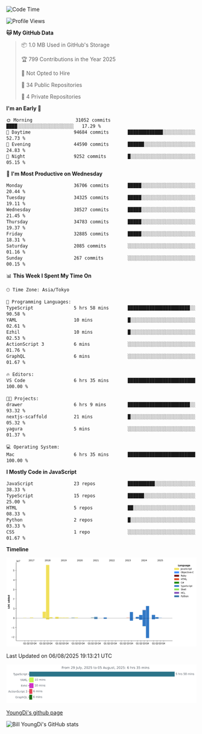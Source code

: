 <!--START_SECTION:waka-->
![Code Time](http://img.shields.io/badge/Code%20Time-1%2C370%20hrs%2035%20mins-blue)

![Profile Views](http://img.shields.io/badge/Profile%20Views-0-blue)

**🐱 My GitHub Data** 

> 📦 1.0 MB Used in GitHub's Storage 
 > 
> 🏆 799 Contributions in the Year 2025
 > 
> 🚫 Not Opted to Hire
 > 
> 📜 34 Public Repositories 
 > 
> 🔑 4 Private Repositories 
 > 
**I'm an Early 🐤** 

```text
🌞 Morning                31052 commits       ████░░░░░░░░░░░░░░░░░░░░░   17.29 % 
🌆 Daytime                94684 commits       █████████████░░░░░░░░░░░░   52.73 % 
🌃 Evening                44590 commits       ██████░░░░░░░░░░░░░░░░░░░   24.83 % 
🌙 Night                  9252 commits        █░░░░░░░░░░░░░░░░░░░░░░░░   05.15 % 
```
📅 **I'm Most Productive on Wednesday** 

```text
Monday                   36706 commits       █████░░░░░░░░░░░░░░░░░░░░   20.44 % 
Tuesday                  34325 commits       █████░░░░░░░░░░░░░░░░░░░░   19.11 % 
Wednesday                38527 commits       █████░░░░░░░░░░░░░░░░░░░░   21.45 % 
Thursday                 34783 commits       █████░░░░░░░░░░░░░░░░░░░░   19.37 % 
Friday                   32885 commits       █████░░░░░░░░░░░░░░░░░░░░   18.31 % 
Saturday                 2085 commits        ░░░░░░░░░░░░░░░░░░░░░░░░░   01.16 % 
Sunday                   267 commits         ░░░░░░░░░░░░░░░░░░░░░░░░░   00.15 % 
```


📊 **This Week I Spent My Time On** 

```text
🕑︎ Time Zone: Asia/Tokyo

💬 Programming Languages: 
TypeScript               5 hrs 58 mins       ███████████████████████░░   90.58 % 
YAML                     10 mins             █░░░░░░░░░░░░░░░░░░░░░░░░   02.61 % 
Ezhil                    10 mins             █░░░░░░░░░░░░░░░░░░░░░░░░   02.53 % 
ActionScript 3           6 mins              ░░░░░░░░░░░░░░░░░░░░░░░░░   01.76 % 
GraphQL                  6 mins              ░░░░░░░░░░░░░░░░░░░░░░░░░   01.67 % 

🔥 Editors: 
VS Code                  6 hrs 35 mins       █████████████████████████   100.00 % 

🐱‍💻 Projects: 
drawer                   6 hrs 9 mins        ███████████████████████░░   93.32 % 
nextjs-scaffold          21 mins             █░░░░░░░░░░░░░░░░░░░░░░░░   05.32 % 
yagura                   5 mins              ░░░░░░░░░░░░░░░░░░░░░░░░░   01.37 % 

💻 Operating System: 
Mac                      6 hrs 35 mins       █████████████████████████   100.00 % 
```

**I Mostly Code in JavaScript** 

```text
JavaScript               23 repos            ██████████░░░░░░░░░░░░░░░   38.33 % 
TypeScript               15 repos            ██████░░░░░░░░░░░░░░░░░░░   25.00 % 
HTML                     5 repos             ██░░░░░░░░░░░░░░░░░░░░░░░   08.33 % 
Python                   2 repos             █░░░░░░░░░░░░░░░░░░░░░░░░   03.33 % 
CSS                      1 repo              ░░░░░░░░░░░░░░░░░░░░░░░░░   01.67 % 
```



**Timeline**

![Lines of Code chart](https://raw.githubusercontent.com/Youngdi/Youngdi/master/assets/bar_graph.png)


 Last Updated on 06/08/2025 19:13:21 UTC
<!--END_SECTION:waka-->

![wakatime](./images/stat.svg)

[YoungDi's github page](https://youngdi.github.io)

![Bill YoungDi's GitHub stats](https://github-readme-stats.vercel.app/api?username=youngdi&count_private=true&show_icons=true)
